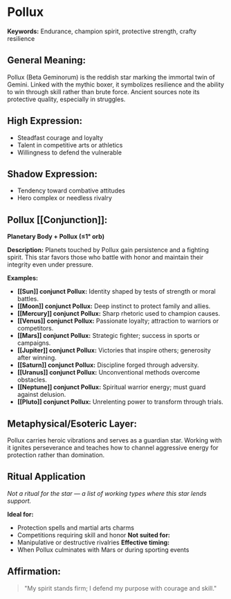 # Pollux


**Keywords:** Endurance, champion spirit, protective strength, crafty resilience

## General Meaning:
Pollux (Beta Geminorum) is the reddish star marking the immortal twin of Gemini. Linked with the mythic boxer, it symbolizes resilience and the ability to win through skill rather than brute force. Ancient sources note its protective quality, especially in struggles.

## High Expression:
- Steadfast courage and loyalty
- Talent in competitive arts or athletics
- Willingness to defend the vulnerable

## Shadow Expression:
- Tendency toward combative attitudes
- Hero complex or needless rivalry

## Pollux [[Conjunction]]:

**Planetary Body + Pollux (≤1° orb)**

**Description:**
Planets touched by Pollux gain persistence and a fighting spirit. This star favors those who battle with honor and maintain their integrity even under pressure.

**Examples:**
- **[[Sun]] conjunct Pollux:** Identity shaped by tests of strength or moral battles.
- **[[Moon]] conjunct Pollux:** Deep instinct to protect family and allies.
- **[[Mercury]] conjunct Pollux:** Sharp rhetoric used to champion causes.
- **[[Venus]] conjunct Pollux:** Passionate loyalty; attraction to warriors or competitors.
- **[[Mars]] conjunct Pollux:** Strategic fighter; success in sports or campaigns.
- **[[Jupiter]] conjunct Pollux:** Victories that inspire others; generosity after winning.
- **[[Saturn]] conjunct Pollux:** Discipline forged through adversity.
- **[[Uranus]] conjunct Pollux:** Unconventional methods overcome obstacles.
- **[[Neptune]] conjunct Pollux:** Spiritual warrior energy; must guard against delusion.
- **[[Pluto]] conjunct Pollux:** Unrelenting power to transform through trials.

## Metaphysical/Esoteric Layer:
Pollux carries heroic vibrations and serves as a guardian star. Working with it ignites perseverance and teaches how to channel aggressive energy for protection rather than domination.

## Ritual Application
*Not a ritual for the star — a list of working types where this star lends support.*

**Ideal for:**
- Protection spells and martial arts charms
- Competitions requiring skill and honor
**Not suited for:**
- Manipulative or destructive rivalries
**Effective timing:**
- When Pollux culminates with Mars or during sporting events

## Affirmation:

> "My spirit stands firm; I defend my purpose with courage and skill."


